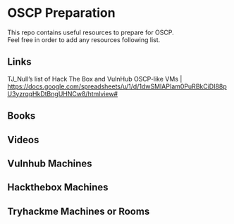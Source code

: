 # OSCP Preparation
This repo contains useful resources to prepare for OSCP. <br />
Feel free in order to add any resources following list.

## Links

TJ_Null’s list of Hack The Box and VulnHub OSCP-like VMs | https://docs.google.com/spreadsheets/u/1/d/1dwSMIAPIam0PuRBkCiDI88pU3yzrqqHkDtBngUHNCw8/htmlview#

## Books

## Videos

## Vulnhub Machines

## Hackthebox Machines

## Tryhackme Machines or Rooms
